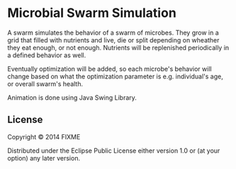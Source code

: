 # Microbial Swarm Simulation

A swarm simulates the behavior of a swarm of microbes. They grow in a grid that filled with nutrients 
and live, die or split depending on wheather they eat enough, or not enough. Nutrients will be replenished 
periodically in a defined behavior as well. 

Eventually optimization will 
be added, so each microbe's behavior will change based on what the optimization parameter is e.g. individual's age, 
or overall swarm's health. 

Animation is done using Java Swing Library. 

## License

Copyright © 2014 FIXME

Distributed under the Eclipse Public License either version 1.0 or (at
your option) any later version.
